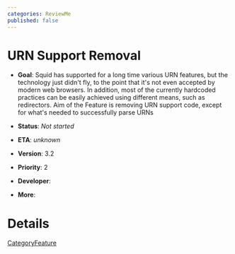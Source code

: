 ```yaml
---
categories: ReviewMe
published: false
---
```

# URN Support Removal

  - **Goal**: Squid has supported for a long time various URN features,
    but the technology just didn't fly, to the point that it's not even
    accepted by modern web browsers. In addition, most of the currently
    hardcoded practices can be easily achieved using different means,
    such as redirectors. Aim of the Feature is removing URN support
    code, except for what's needed to successfully parse URNs

  - **Status**: *Not started*

<!-- end list -->

  - **ETA**: *unknown*

  - **Version**: 3.2

  - **Priority**: 2

  - **Developer**:

  - **More**:

# Details

[CategoryFeature](/CategoryFeature)
